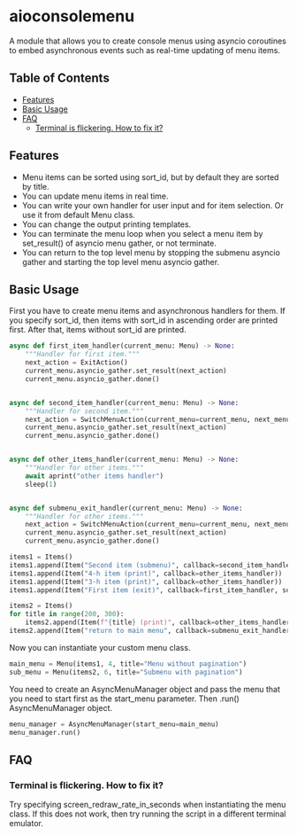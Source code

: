 # aioconsolemenu

A module that allows you to create console menus using asyncio coroutines to embed asynchronous events such as real-time updating of menu items.

## Table of Contents
- [Features](#features)
- [Basic Usage](#basic-usage)
- [FAQ](#faq)
    - [Terminal is flickering. How to fix it?](#terminal-is-flickering-how-to-fix-it)

## Features

- Menu items can be sorted using sort_id, but by default they are sorted by title.
- You can update menu items in real time.
- You can write your own handler for user input and for item selection. Or use it from default Menu class.
- You can change the output printing templates.
- You can terminate the menu loop when you select a menu item by set_result() of asyncio menu gather, or not terminate.
- You can return to the top level menu by stopping the submenu asyncio gather and starting the top level menu asyncio gather.

## Basic Usage

First you have to create menu items and asynchronous handlers for them. If you specify sort_id, then items with sort_id in ascending order are printed first. After that, items without sort_id are printed.

```python
async def first_item_handler(current_menu: Menu) -> None:
    """Handler for first item."""
    next_action = ExitAction()
    current_menu.asyncio_gather.set_result(next_action)
    current_menu.asyncio_gather.done()


async def second_item_handler(current_menu: Menu) -> None:
    """Handler for second item."""
    next_action = SwitchMenuAction(current_menu=current_menu, next_menu=sub_menu)
    current_menu.asyncio_gather.set_result(next_action)
    current_menu.asyncio_gather.done()


async def other_items_handler(current_menu: Menu) -> None:
    """Handler for other items."""
    await aprint("other items handler")
    sleep(1)


async def submenu_exit_handler(current_menu: Menu) -> None:
    """Handler for other items."""
    next_action = SwitchMenuAction(current_menu=current_menu, next_menu=main_menu)
    current_menu.asyncio_gather.set_result(next_action)
    current_menu.asyncio_gather.done()

items1 = Items()
items1.append(Item("Second item (submenu)", callback=second_item_handler, sort_id=5))
items1.append(Item("4-h item (print)", callback=other_items_handler))
items1.append(Item("3-h item (print)", callback=other_items_handler))
items1.append(Item("First item (exit)", callback=first_item_handler, sort_id=3))

items2 = Items()
for title in range(200, 300):
    items2.append(Item(f"{title} (print)", callback=other_items_handler))
items2.append(Item("return to main menu", callback=submenu_exit_handler, sort_id=0))
```

Now you can instantiate your custom menu class.

```python
main_menu = Menu(items1, 4, title="Menu without pagination")
sub_menu = Menu(items2, 6, title="Submenu with pagination")
```

You need to create an AsyncMenuManager object and pass the menu that you need to start first as the start_menu parameter. Then .run() AsyncMenuManager object.

```python
menu_manager = AsyncMenuManager(start_menu=main_menu)
menu_manager.run()
```


## FAQ

### Terminal is flickering. How to fix it?
Try specifying screen_redraw_rate_in_seconds when instantiating the menu class. If this does not work, then try running the script in a different terminal emulator.
